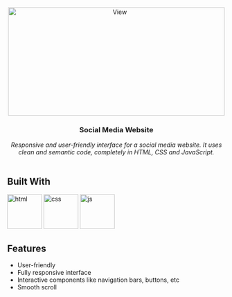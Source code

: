<br/>
<p align="center">
  <img src="public\ss.png" alt="View" width="500" height="250"/> 
  <h3 align="center">Social Media Website</h3>

  <p align="center">
     <em>Responsive and user-friendly interface for a social media website. It uses clean and semantic code, completely in HTML, CSS and JavaScript.</em>
    <br/>
    <br/>
  </p>
</p>

## Built With

<p>
<img src="https://upload.wikimedia.org/wikipedia/commons/thumb/0/00/HTML5_logo_black.svg/768px-HTML5_logo_black.svg.png" alt="html" width="80" height="80"/> 
<img src="https://upload.wikimedia.org/wikipedia/commons/thumb/d/d5/CSS3_logo_and_wordmark.svg/544px-CSS3_logo_and_wordmark.svg.png" alt="css" width="80" height="80"/>
<img src="https://upload.wikimedia.org/wikipedia/commons/thumb/6/6a/JavaScript-logo.png/900px-JavaScript-logo.png" alt="js" width="80" height="80"/>
</p>


## Features

- User-friendly
- Fully responsive interface
- Interactive components like navigation bars, buttons, etc
- Smooth scroll
